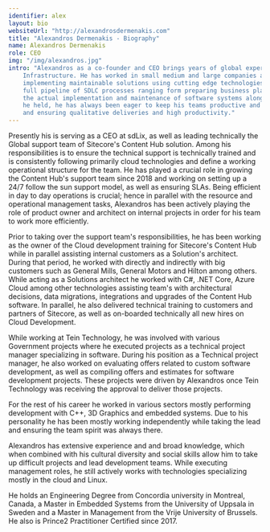 ```yaml
---
identifier: alex
layout: bio
websiteUrl: "http://alexandrosdermenakis.com"
title: "Alexandros Dermenakis - Biography"
name: Alexandros Dermenakis
role: CEO
img: "/img/alexandros.jpg"
intro: "Alexandros as a co-founder and CEO brings years of global experience and knowledge in the field of Software and IT
    Infrastructure. He has worked in small medium and large companies always focusing on efficiently designing and
    implementing maintainable solutions using cutting edge technologies. Throughout his career he has also worked on the
    full pipeline of SDLC processes ranging form preparing business plans and software architecture, down to performing
    the actual implementation and maintenance of software systems along with their infrastructure. On all past positions
    he held, he has always been eager to keep his teams productive and motivated by always adapting the software process
    and ensuring qualitative deliveries and high productivity."
---
```


Presently his is serving as a CEO at sdLix, as well as leading technically the Global support team of Sitecore's Content Hub solution. Among his responsibilities is to ensure the technical support is technically trained and is consistently following primarily cloud technologies and define a working operational structure for the team. He has played a crucial role in growing the Content Hub's support team since 2018 and working on setting up a 24/7 follow the sun support model, as well as ensuring SLAs. Being efficient in day to day operations is crucial; hence in parallel with the resource and operational management tasks, Alexandros has been actively playing the role of product owner and architect on internal projects in order for his team to work more efficiently.

Prior to taking over the support team's responsibilities, he has been working as the owner of the Cloud development training for Sitecore's Content Hub while in parallel assisting internal customers as a Solution's architect. During that period, he worked with directly and indirectly with big customers such as General Mills, General Motors and Hilton among others. While acting as a Solutions architect he worked with C#, .NET Core, Azure Cloud among other technologies assisting team's with architectural decisions, data migrations, integrations and upgrades of the Content Hub software. In parallel, he also delivered technical training to customers and partners of Sitecore, as well as on-boarded technically all new hires on Cloud Development.

While working at Tein Technology, he was involved with various Government projects where he executed projects as a technical project manager specializing in software. During his position as a Technical project manager, he also worked on evaluating offers related to custom software development, as well as compiling offers and estimates for software development projects. These projects were driven by Alexandros once Tein Technology was receiving the approval to deliver those projects.

For the rest of his career he worked in various sectors mostly performing development with C++, 3D Graphics and embedded systems. Due to his personality he has been mostly working independently while taking the lead and ensuring the team spirit was always there.

Alexandros has extensive experience and and broad knowledge, which when combined with his cultural diversity and social skills allow him to take up difficult projects and lead development teams. While executing management roles, he still actively works with technologies specializing mostly in the cloud and Linux.

He holds an Engineering Degree from Concordia university in Montreal, Canada, a Master in Embedded Systems from the University of Uppsala in Sweden and a Master in Management from the Vrije University of Brussels. He also is Prince2 Practitioner Certified since 2017.
